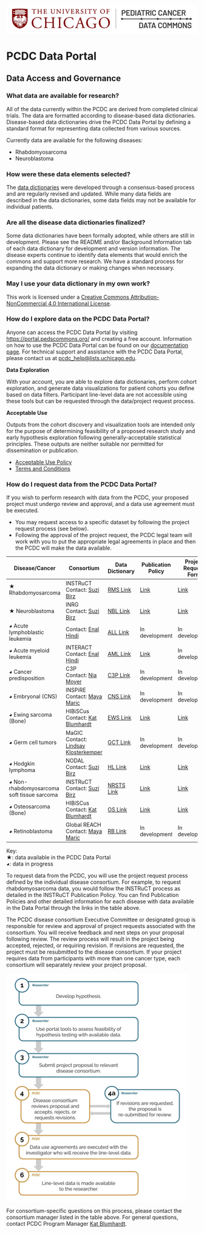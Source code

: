 ![Logo](img/PcdcLogo.png)
# PCDC Data Portal
## Data Access and Governance
### What data are available for research?

All of the data currently within the PCDC are derived from completed clinical trials. The data are formatted according to disease-based data dictionaries. Disease-based data dictionaries drive the PCDC Data Portal by defining a standard format for representing data collected from various sources. 

Currently data are available for the following diseases:  
- Rhabdomyosarcoma  
- Neuroblastoma

### How were these data elements selected?

The [data dictionaries](https://commons.cri.uchicago.edu/data-dictionaries/) were developed through a consensus-based process and are regularly revised and updated. While many data fields are described in the data dictionaries, some data fields may not be available for individual patients. 

### Are all the disease data dictionaries finalized?

Some data dictionaries have been formally adopted, while others are still in development. Please see the README and/or Background Information tab of each data dictionary for development and version information. The disease experts continue to identify data elements that would enrich the commons and support more research. We have a standard process for expanding the data dictionary or making changes when necessary.

### May I use your data dictionary in my own work?

This work is licensed under a [Creative Commons Attribution-NonCommercial 4.0 International License](https://creativecommons.org/licenses/by-nc/4.0/).

### How do I explore data on the PCDC Data Portal?

Anyone can access the PCDC Data Portal by visiting <https://portal.pedscommons.org/> and creating a free account. Information on how to use the PCDC Data Portal can be found on our [documentation page](https://commons.cri.uchicago.edu/data-portal-documentation/). For technical support and assistance with the PCDC Data Portal, please contact us at <pcdc_help@lists.uchicago.edu>.

**Data Exploration**

With your account, you are able to explore data dictionaries, perform cohort exploration, and generate data visualizations for patient cohorts you define based on data filters. Participant line-level data are not accessible using these tools but can be requested through the data/project request process.

**Acceptable Use**

Outputs from the cohort discovery and visualization tools are intended only for the purpose of determining feasibility of a proposed research study and early hypothesis exploration following generally-acceptable statistical principles. These outputs are neither suitable nor permitted for dissemination or publication.

- [Acceptable Use Policy](AcceptableUsePolicy.md)   
- [Terms and Conditions](TermsAndConditions.md) 

### How do I request data from the PCDC Data Portal? ###

If you wish to perform research with data from the PCDC, your proposed project must undergo review and approval, and a data use agreement must be executed.

- You may request access to a specific dataset by following the project request process (see below). 
- Following the approval of the project request, the PCDC legal team will work with you to put the appropriate legal agreements in place and then the PCDC will make the data available.

| Disease/Cancer | Consortium | Data Dictionary | Publication Policy | Project Request Form |
| ---- | -------------------- | ------------------ | ------------------ | ----------------------- |
| ★ Rhabdomyosarcoma | INSTRuCT <br>Contact: [Suzi Birz](mailto:sbirz@bsd.uchicago.edu) | [RMS Link](https://docs.google.com/spreadsheets/d/1hDLvT3O_VfsMuWNR2sWWlIWTyzY8sopYY4e7z5Z1wmQ) | [Link](https://commons.cri.uchicago.edu/wp-content/uploads/2021/07/INSTRuCT_PublicationPolicy-20200914.pdf) | [Link](https://commons.cri.uchicago.edu/wp-content/uploads/2021/07/INSTRuCT_ApplicationForm-20200703.docx) |
| ★ Neuroblastoma | INRG  <br>Contact: [Suzi Birz](mailto:sbirz@bsd.uchicago.edu) | [NBL Link](https://docs.google.com/spreadsheets/d/1tdXKN6Al4xtEH2eoIdRM6vEMra1A3bdCQHQIv-IZy6k/edit#gid=705170204) | [Link](https://inrgdb.org/publication-policy/) | [Link](https://inrgdb.org/publication-policy/apply/) |
| ◕ Acute lymphoblastic leukemia | Contact: [Enal Hindi](mailto:ehindi@bsd.uchicago.edu) | [ALL Link](https://docs.google.com/spreadsheets/d/1sTygI0GtyaT2C0iZ9YzXTKRnAcELuV2BblaLGPG0EPc/edit#gid=249286314) | In development | In development |
| ◕ Acute myeloid leukemia | INTERACT <br>Contact: [Enal Hindi](mailto:ehindi@bsd.uchicago.edu) | [AML Link](https://docs.google.com/spreadsheets/d/1_KyfeZNsepIxSU0Nzw5Mi8mk1PiKCWlSBjatw0AECQ0/edit#gid=1553670248) | [Link](https://commons.cri.uchicago.edu/wp-content/uploads/2021/10/INTERACT_PublicationPolicy-2021Sept23.docx.pdf) | In development |
| ◕ Cancer predisposition | C3P <br>Contact: [Nia Moyer](mailto:Nia.Moyer@choa.org) | [C3P Link](https://docs.google.com/spreadsheets/d/1Y3oi63WVqH3iRllJI3F7lWvFmKinO3_hrbipnotto4I/edit?usp=sharing) | In development | In development |
| ◕ Embryonal (CNS) | INSPiRE <br>Contact: [Maya Maric](mailto:mmaric@bsd.uchicago.edu) | [CNS Link](https://docs.google.com/spreadsheets/d/1SczmUILX2kIzAM_lG45zbhhTNaLvn0jmCOUcTDdoQBM/edit#gid=1837295410) | In development | In development |
| ◕ Ewing sarcoma (Bone) | HIBiSCus <br>Contact: [Kat Blumhardt](mailto:kblumhardt@uchicago.edu) | [EWS Link](https://docs.google.com/spreadsheets/d/1VkTfEObeLSle-Ti_JZHaxh9jzmDqvuQ852wnTvdS3jI/edit#gid=249286314) | [Link](https://commons.cri.uchicago.edu/wp-content/uploads/2022/02/HIBiSCus-PublicationPolicy.pdf) | [Link](https://commons.cri.uchicago.edu/wp-content/uploads/2022/02/HIBiSCus-ProjectProposalForm20220218.docx) |
| ◕ Germ cell tumors | MaGIC <br>Contact: [Lindsay Klosterkemper](mailto:lindsay_klosterkemper@dfci.harvard.edu) |[GCT Link](https://docs.google.com/spreadsheets/d/1ePkD-21wWCokR1MClnMrSl0dpj-Dvgid0knn5jfYHCY/edit#gid=1858833093) | In development | In development |
| ◕ Hodgkin lymphoma | NODAL <br>Contact: [Suzi Birz](mailto:sbirz@bsd.uchicago.edu) | [HL Link](https://docs.google.com/spreadsheets/d/1H0DqYqYHKqH1KNK13cs14LKW6vpwKvDxzPMlW1tkm4U/edit#gid=249286314) | [Link](https://commons.cri.uchicago.edu/wp-content/uploads/2022/05/NODAL_PublicationPolicy.pdf) | [Link](https://commons.cri.uchicago.edu/wp-content/uploads/2022/05/NODAL_ProjectRequestForm.docx) |
| ◕ Non-rhabdomyosarcoma soft tissue sarcoma | INSTRuCT <br>Contact: [Suzi Birz](mailto:sbirz@bsd.uchicago.edu) | [NRSTS Link](https://docs.google.com/spreadsheets/d/1gDTwDYylH0UakFcNoGBp6etUKKkLVCkZGr-P6NoyN5Y/edit#gid=957552363) | [Link](https://commons.cri.uchicago.edu/wp-content/uploads/2021/07/INSTRuCT_PublicationPolicy-20200914.pdf) | [Link](https://commons.cri.uchicago.edu/wp-content/uploads/2021/07/INSTRuCT_ApplicationForm-20200703.docx) |
| ◕ Osteosarcoma (Bone) | HIBiSCus <br>Contact: [Kat Blumhardt](mailto:kblumhardt@uchicago.edu) | [OS Link](https://docs.google.com/spreadsheets/d/15g8aOtaZ9DS7-mBO42AR18g0ScqlPHkalOiV457ddoU/edit#gid=249286314) | [Link](https://commons.cri.uchicago.edu/wp-content/uploads/2022/02/HIBiSCus-PublicationPolicy.pdf) | [Link](https://commons.cri.uchicago.edu/wp-content/uploads/2022/02/HIBiSCus-ProjectProposalForm20220218.docx) |
| ◕ Retinoblastoma | Global REACH <br>Contact: [Maya Maric](mailto:mmaric@bsd.uchicago.edu)| [RB Link](https://docs.google.com/spreadsheets/d/1ytw-GJgWJv2NWD3EthEiCrQo-v1tUGHMNJlm7Thiers/edit#gid=812161907) | In development | In development |  

Key:  
★: data available in the PCDC Data Portal  
◕: data in progress

To request data from the PCDC, you will use the project request process defined by the individual disease consortium. For example, to request rhabdomyosarcoma data, you would follow the INSTRuCT process as detailed in the INSTRuCT Publication Policy. You can find Publication Policies and other detailed information for each disease with data available in the Data Portal through the links in the table above.


The PCDC disease consortium Executive Committee or designated group is responsible for review and approval of project requests associated with the consortium. You will receive feedback and next steps on your proposal following review. The review process will result in the project being accepted, rejected, or requiring revision. If revisions are requested, the project must be resubmitted to the disease consortium. If your project requires data from participants with more than one cancer type, each consortium will separately review your project proposal.

![Review Process](/img/Data_Access_Review_Process.png)

For consortium-specific questions on this process, please contact the consortium manager listed in the table above. For general questions, contact PCDC Program Manager [Kat Blumhardt](mailto:kblumhardt@uchicago.edu). 
